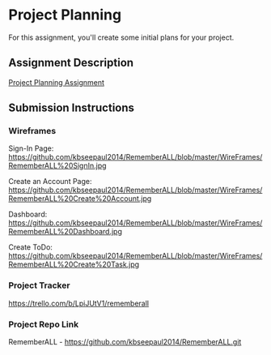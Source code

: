 # Project Planning
For this assignment, you'll create some initial plans for your project.

## Assignment Description
[Project Planning Assignment](https://education.launchcode.org/liftoff/modules/assignments/project-planning)

## Submission Instructions

### Wireframes

Sign-In Page: https://github.com/kbseepaul2014/RememberALL/blob/master/WireFrames/RememberALL%20SignIn.jpg

Create an Account Page: https://github.com/kbseepaul2014/RememberALL/blob/master/WireFrames/RememberALL%20Create%20Account.jpg

Dashboard: https://github.com/kbseepaul2014/RememberALL/blob/master/WireFrames/RememberALL%20Dashboard.jpg

Create ToDo: https://github.com/kbseepaul2014/RememberALL/blob/master/WireFrames/RememberALL%20Create%20Task.jpg

### Project Tracker

https://trello.com/b/LpiJUtV1/rememberall

### Project Repo Link

RememberALL - https://github.com/kbseepaul2014/RememberALL.git
